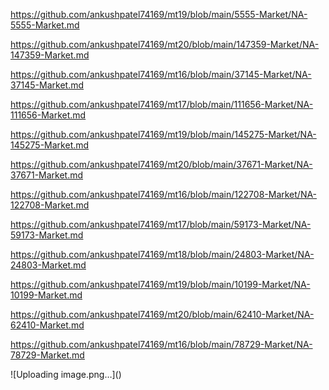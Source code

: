 <p><a href="https://github.com/ankushpatel74169/mt19/blob/main/5555-Market/NA-5555-Market.md">https://github.com/ankushpatel74169/mt19/blob/main/5555-Market/NA-5555-Market.md</a></p><p><a href="https://github.com/ankushpatel74169/mt20/blob/main/147359-Market/NA-147359-Market.md">https://github.com/ankushpatel74169/mt20/blob/main/147359-Market/NA-147359-Market.md</a></p><p><a href="https://github.com/ankushpatel74169/mt16/blob/main/37145-Market/NA-37145-Market.md">https://github.com/ankushpatel74169/mt16/blob/main/37145-Market/NA-37145-Market.md</a></p><p><a href="https://github.com/ankushpatel74169/mt17/blob/main/111656-Market/NA-111656-Market.md">https://github.com/ankushpatel74169/mt17/blob/main/111656-Market/NA-111656-Market.md</a></p><p><a href="https://github.com/ankushpatel74169/mt19/blob/main/145275-Market/NA-145275-Market.md">https://github.com/ankushpatel74169/mt19/blob/main/145275-Market/NA-145275-Market.md</a></p><p><a href="https://github.com/ankushpatel74169/mt20/blob/main/37671-Market/NA-37671-Market.md">https://github.com/ankushpatel74169/mt20/blob/main/37671-Market/NA-37671-Market.md</a></p><p><a href="https://github.com/ankushpatel74169/mt16/blob/main/122708-Market/NA-122708-Market.md">https://github.com/ankushpatel74169/mt16/blob/main/122708-Market/NA-122708-Market.md</a></p><p><a href="https://github.com/ankushpatel74169/mt17/blob/main/59173-Market/NA-59173-Market.md">https://github.com/ankushpatel74169/mt17/blob/main/59173-Market/NA-59173-Market.md</a></p><p><a href="https://github.com/ankushpatel74169/mt18/blob/main/24803-Market/NA-24803-Market.md">https://github.com/ankushpatel74169/mt18/blob/main/24803-Market/NA-24803-Market.md</a></p><p><a href="https://github.com/ankushpatel74169/mt19/blob/main/10199-Market/NA-10199-Market.md">https://github.com/ankushpatel74169/mt19/blob/main/10199-Market/NA-10199-Market.md</a></p><p><a href="https://github.com/ankushpatel74169/mt20/blob/main/62410-Market/NA-62410-Market.md">https://github.com/ankushpatel74169/mt20/blob/main/62410-Market/NA-62410-Market.md</a></p><p><a href="https://github.com/ankushpatel74169/mt16/blob/main/78729-Market/NA-78729-Market.md">https://github.com/ankushpatel74169/mt16/blob/main/78729-Market/NA-78729-Market.md</a></p>
![Uploading image.png…]()
